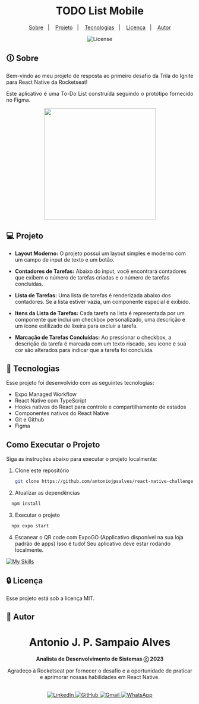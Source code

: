 <h1 align="center"> TODO List Mobile </h1>

<p align="center">
  <a href="#-sobre">Sobre</a>&nbsp;&nbsp;&nbsp;|&nbsp;&nbsp;&nbsp;
  <a href="#-projeto">Projeto</a>&nbsp;&nbsp;&nbsp;|&nbsp;&nbsp;&nbsp;
  <a href="#-tecnologias">Tecnologias</a>&nbsp;&nbsp;&nbsp;|&nbsp;&nbsp;&nbsp;
  <a href="#licença">Licença</a>&nbsp;&nbsp;&nbsp;|&nbsp;&nbsp;&nbsp;
  <a href="#-autor">Autor</a>
</p>

<p align="center">
  <img alt="License" src="https://img.shields.io/static/v1?label=license&message=MIT&color=49AA26&labelColor=000000">
</p>

## 🛈 Sobre

<p align="justify">Bem-vindo ao meu projeto de resposta ao primeiro desafio da Trila do Ignite para React Native da Rocketseat! </p>
<p align="justify">Este aplicativo é uma To-Do List construída seguindo o protótipo fornecido no Figma.</p>


<div align="center"> <img src="./src/assets/demo/todo.gif" width="300" /> </div>

## 💻 Projeto

- **Layout Moderno:** O projeto possui um layout simples e moderno com um campo de input de texto e um botão.

- **Contadores de Tarefas:** Abaixo do input, você encontrará contadores que exibem o número de tarefas criadas e o número de tarefas concluídas.

- **Lista de Tarefas:** Uma lista de tarefas é renderizada abaixo dos contadores. Se a lista estiver vazia, um componente especial é exibido.

- **Itens da Lista de Tarefas:** Cada tarefa na lista é representada por um componente que inclui um checkbox personalizado, uma descrição e um ícone estilizado de lixeira para excluir a tarefa.

- **Marcação de Tarefas Concluídas:** Ao pressionar o checkbox, a descrição da tarefa é marcada com um texto riscado, seu ícone e sua cor são alterados para indicar que a tarefa foi concluída.



## 🚀 Tecnologias

Esse projeto foi desenvolvido com as seguintes tecnologias:

- Expo Managed Workflow
- React Native com TypeScript
- Hooks nativos do React para controle e compartilhamento de estados
- Componentes nativos do React Native
- Git e Github
- Figma

## Como Executar o Projeto

Siga as instruções abaixo para executar o projeto localmente:

1. Clone este repositório
   ```bash
   git clone https://github.com/antoniojpsalves/react-native-challenge-one.git```
2. Atualizar as dependências
```bash
  npm install
```
3. Executar o projeto
```bash
  npx expo start
```
4. Escanear o QR code com ExpoGO (Applicativo disponível na sua loja padrão de apps)
Isso é tudo! Seu aplicativo deve estar rodando localmente.
  
[![My Skills](https://skillicons.dev/icons?i=expo,typescript,react,git,github,figma)](https://skillicons.dev)


## 🔒 Licença

Esse projeto está sob a licença MIT.

## 🤵 Autor
<div align="center">
<h1>Antonio J. P. Sampaio Alves</h1>
<strong>Analista de Desenvolvimento de Sistemas ⓒ 2023</strong>

Agradeço à Rocketseat por fornecer o desafio e a oportunidade de praticar e aprimorar nossas habilidades em React Native.
<br/>
<br/>

<a href="https://www.linkedin.com/in/antoniojps-alves/" target="_blank">
<img alt="LinkedIn" src="https://img.shields.io/badge/linkedin-%230077B5.svg?style=for-the-badge&logo=linkedin&logoColor=white"/>
</a>

<a href="https://github.com/antoniojpsalves" target="_blank">
<img alt="GitHub" src="https://img.shields.io/badge/github-%23121011.svg?style=for-the-badge&logo=github&logoColor=white"/>
</a>

<a href="mailto:antonio.jpsalves@gmail.com" target="_blank">
<img alt="Gmail" src="https://img.shields.io/badge/Gmail-D14836?style=for-the-badge&logo=gmail&logoColor=white" />
</a>

<a href="https://wa.me/5511986269509?text=Ol%C3%A1%21" target="_blank">
<img alt="WhatsApp" src="https://img.shields.io/badge/WhatsApp-25D366?style=for-the-badge&logo=whatsapp&logoColor=white"/>
</a>

<br/>
<br/>
</div>